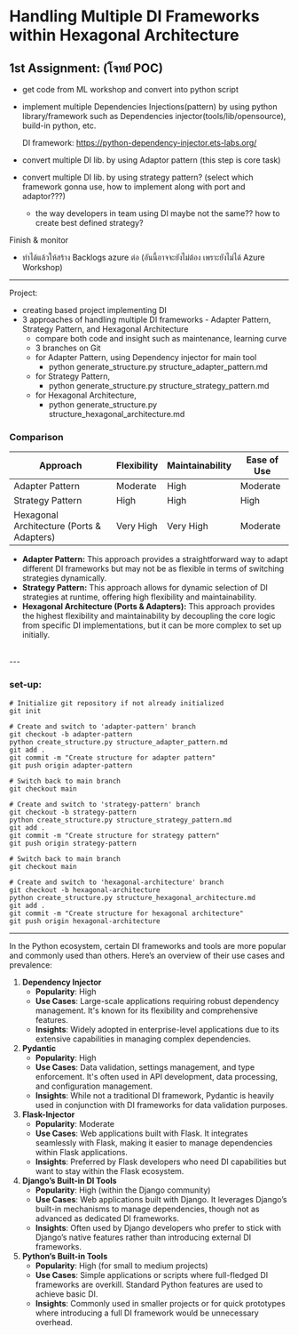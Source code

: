 # Handling Multiple DI Frameworks within Hexagonal Architecture

## 1st Assignment: (โจทย์ POC)

- get code from ML workshop and convert into python script
- implement multiple Dependencies Injections(pattern) by using python library/framework such as Dependencies injector(tools/lib/opensource), build-in python, etc.
    
    DI framework: https://python-dependency-injector.ets-labs.org/
    
- convert multiple DI lib. by using Adaptor pattern (this step is core task)
- convert multiple DI lib. by using strategy pattern? (select which framework gonna use, how to implement along with port and adaptor???)
    - the way developers in team using DI maybe not the same?? how to create best defined strategy?

Finish & monitor

- ทำได้แล้วให้สร้าง Backlogs azure ต่อ (อันนี้อาจจะยังไม่ต้อง เพราะยังไม่ได้ Azure Workshop)

---

Project:

- creating based project implementing DI
- 3 approaches of handling multiple DI frameworks - Adapter Pattern, Strategy Pattern, and Hexagonal Architecture
    - compare both code and insight such as maintenance, learning curve
    - 3 branches on Git
    - for Adapter Pattern, using Dependency injector for main tool
        - python generate_structure.py structure_adapter_pattern.md
    - for Strategy Pattern,
        - python generate_structure.py structure_strategy_pattern.md
    - for Hexagonal Architecture,
        - python generate_structure.py structure_hexagonal_architecture.md

### Comparison

| Approach                        | Flexibility | Maintainability | Ease of Use |
|---------------------------------|-------------|-----------------|-------------|
| Adapter Pattern                 | Moderate    | High            | Moderate    |
| Strategy Pattern                | High        | High            | High        |
| Hexagonal Architecture (Ports & Adapters) | Very High  | Very High       | Moderate    |

- **Adapter Pattern:** This approach provides a straightforward way to adapt different DI frameworks but may not be as flexible in terms of switching strategies dynamically.
- **Strategy Pattern:** This approach allows for dynamic selection of DI strategies at runtime, offering high flexibility and maintainability.
- **Hexagonal Architecture (Ports & Adapters):** This approach provides the highest flexibility and maintainability by decoupling the core logic from specific DI implementations, but it can be more complex to set up initially.

<br>
---

### set-up:
```
# Initialize git repository if not already initialized
git init

# Create and switch to 'adapter-pattern' branch
git checkout -b adapter-pattern
python create_structure.py structure_adapter_pattern.md
git add .
git commit -m "Create structure for adapter pattern"
git push origin adapter-pattern

# Switch back to main branch
git checkout main

# Create and switch to 'strategy-pattern' branch
git checkout -b strategy-pattern
python create_structure.py structure_strategy_pattern.md
git add .
git commit -m "Create structure for strategy pattern"
git push origin strategy-pattern

# Switch back to main branch
git checkout main

# Create and switch to 'hexagonal-architecture' branch
git checkout -b hexagonal-architecture
python create_structure.py structure_hexagonal_architecture.md
git add .
git commit -m "Create structure for hexagonal architecture"
git push origin hexagonal-architecture
```

---
In the Python ecosystem, certain DI frameworks and tools are more popular and commonly used than others. Here’s an overview of their use cases and prevalence:

1. **Dependency Injector**
    - **Popularity**: High
    - **Use Cases**: Large-scale applications requiring robust dependency management. It's known for its flexibility and comprehensive features.
    - **Insights**: Widely adopted in enterprise-level applications due to its extensive capabilities in managing complex dependencies.
2. **Pydantic**
    - **Popularity**: High
    - **Use Cases**: Data validation, settings management, and type enforcement. It's often used in API development, data processing, and configuration management.
    - **Insights**: While not a traditional DI framework, Pydantic is heavily used in conjunction with DI frameworks for data validation purposes.
3. **Flask-Injector**
    - **Popularity**: Moderate
    - **Use Cases**: Web applications built with Flask. It integrates seamlessly with Flask, making it easier to manage dependencies within Flask applications.
    - **Insights**: Preferred by Flask developers who need DI capabilities but want to stay within the Flask ecosystem.
4. **Django’s Built-in DI Tools**
    - **Popularity**: High (within the Django community)
    - **Use Cases**: Web applications built with Django. It leverages Django’s built-in mechanisms to manage dependencies, though not as advanced as dedicated DI frameworks.
    - **Insights**: Often used by Django developers who prefer to stick with Django’s native features rather than introducing external DI frameworks.
5. **Python’s Built-in Tools**
    - **Popularity**: High (for small to medium projects)
    - **Use Cases**: Simple applications or scripts where full-fledged DI frameworks are overkill. Standard Python features are used to achieve basic DI.
    - **Insights**: Commonly used in smaller projects or for quick prototypes where introducing a full DI framework would be unnecessary overhead.


